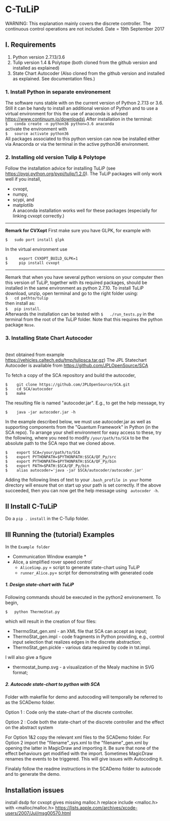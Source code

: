 # C-TuLiP


WARNING: This explanation mainly covers  the discrete controller. The continuous control operations are not included.
Date = 19th September 2017

I. Requirements
------------------------
   1. Python version 2.7.13/3.6
   2. Tulip version 1.4 & Polytope (both cloned from the github version and installed as explained)
   3. State Chart Autocoder (Also cloned from the github version and installed as explained. See documentation files.)


### 1. Install Python in separate environement
The software runs stable with on the current version of Python 2.7.13 or 3.6.
    Still it can be handy to install an additional version of Python and to use a virtual environment for this the use of anaconda is advised\
    https://www.continuum.io/downloads\
   After installation in the terminal:\
   `$   conda create -n python36 python=3.6 anaconda` \
     activate the environment with\
   `$   source activate python36`\
   All packages associated to this python version can now be installed either via Anaconda or via the terminal in the active python36 environment.

### 2. Installing old version Tulip & Polytope
   Follow the installation advice for installing TuLiP (see https://pypi.python.org/pypi/tulip/1.2.0).
  The  TuLiP packages will only work well if you install,
  * cvxopt,
  * numpy,
  * scypi, and
  * matplotlib\
  A anaconda installation works well for these packages (especially for linking cvxopt correctly.)

  -------------------------------
  **Remark for CVXopt**
  First make sure you have GLPK, for example with

    $   sudo port install glpk

  In the virtual environment use

    $     export CVXOPT_BUILD_GLPK=1
    $     pip install cvxopt

  ----------------------


  Remark that when you have several python versions on your computer then this version of TuLiP,
    together with its required packages, should be installed in the same environment as python 2.7.10.
   To install TuLiP download, unzip, open terminal and go to the right folder using:\
    `$   cd pathto/tulip`\
   then install as:\
    `$   pip install`.\
   Afterwards the installation can be tested with
    `$   ./run_tests.py`
   in the terminal from the root of the TuLiP folder. Note that this requires the python package ``Nose``.


### 3. Installing State Chart Autocoder
\
   (text obtained from example https://vehicles.caltech.edu/tmp/tulipsca.tar.gz)
    The JPL Statechart Autocoder is available from
    https://github.com/JPLOpenSource/SCA

   To fetch a copy of the SCA repository and build the autocoder,

    $    git clone https://github.com/JPLOpenSource/SCA.git
    $    cd SCA/autocoder
    $    make

   The resulting file is named "autocoder.jar". E.g., to get the help message, try

    $    java -jar autocoder.jar -h

   In the example described below, we must use autocoder.jar as well as supporting
    components from the "Quantum Framework" in Python (in the SCA repo). To arrange
    your shell environment for easy access to these, try the following, where you
    need to modify `/your/path/to/SCA` to be the absolute path to the SCA repo that
    we cloned above.

    $    export SCA=/your/path/to/SCA
    $    export PYTHONPATH=$PYTHONPATH:$SCA/QF_Py/src
    $    export PYTHONPATH=$PYTHONPATH:$SCA/QF_Py/bin
    $    export PATH=$PATH:$SCA/QF_Py/bin
    $    alias autocoder='java -jar $SCA/autocoder/autocoder.jar'

   Adding the following lines of text to your `.bash_profile in your` home directory will ensure that on start up your path is set correctly.
   If the above succeeded, then you can now get the help message using  ` autocoder -h`.

II Install C-TuLiP
-----------------------------
Do a `pip . install` in the  C-Tulip folder.


III Running the (tutorial) Examples
-----------------------------
In the `Example folder`
 * Communication Window example
    * 
 * Alice, a simplified rover speed control`
    * `AliceSimp.py` = script  to generate state-chart using TuLiP
    * `runner_Alice.py`= script for demonstrating with generated code

##### 1. Design state-chart with TuLiP

Following commands should be executed in the python2 environement.
To begin,

    $   python ThermoStat.py

which will result in the creation of four files:
* ThermoStat_gen.xml - an XML file that SCA can accept as input;
* ThermoStat_gen.impl - code fragments in Python providing, e.g., control input selection that realizes edges in the discrete abstraction;
* ThermoStat_gen.pickle - various data required by code in tst.impl.

I will also give a figure
* thermostat_bump.svg - a visualization of the Mealy machine in SVG format;



##### 2. Autocode state-chart to python with SCA

Folder with makefile for demo and autocoding will temporally be referred to as the SCADemo folder.

Option 1 :
    Code only the state-chart of the discrete controller.

Option 2 :
    Code both the state-chart of the discrete controller and the effect on the abstract system

For Option 1&2 copy the relevant xml files to the SCADemo folder.
For Option 2 import the "filename"_sys.xml to the "filename"_gen.xml by opening the latter in MagicDraw and importing it. Be sure that none of the effect behaviours get modified with the import. Sometimes MagicDraw renames the events to be triggered. This will give issues with Autocoding it.

Finalaly follow the readme instructions in the SCADemo folder to autocode and to generate the demo.

## Installation issues


install dsdp for cvxopt gives missing malloc.h
replace include <malloc.h> with <malloc/malloc.h>
https://lists.apple.com/archives/xcode-users/2007/Jul/msg00570.html
